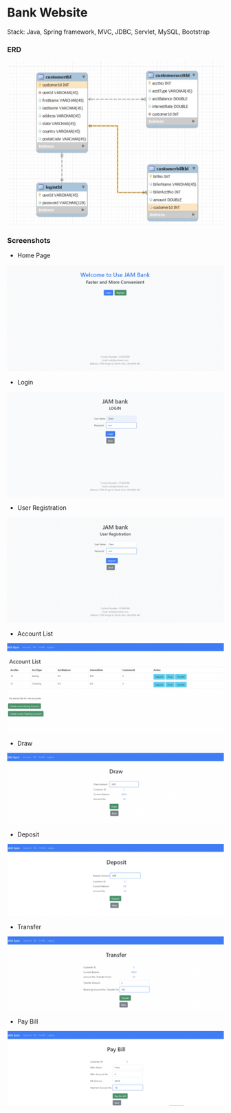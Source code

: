 # Bank Website

Stack: Java, Spring framework, MVC, JDBC, Servlet, MySQL, Bootstrap

### ERD

![](https://github.com/YiWeiShen/BankApplication/blob/bbfc4811c9de93cfcf5a3bb93f13940e8a852725/screenshots/ERD.jpg)

### Screenshots

- Home Page

![](https://github.com/YiWeiShen/BankApplication/blob/bbfc4811c9de93cfcf5a3bb93f13940e8a852725/screenshots/Screen%20Shot_Home.png)

- Login

![](https://github.com/YiWeiShen/BankApplication/blob/bbfc4811c9de93cfcf5a3bb93f13940e8a852725/screenshots/Screen%20Shot_Login.png)

- User Registration

![](https://github.com/YiWeiShen/BankApplication/blob/bbfc4811c9de93cfcf5a3bb93f13940e8a852725/screenshots/Screen%20Shot_Register.png)

- Account List

![](https://github.com/YiWeiShen/BankApplication/blob/bbfc4811c9de93cfcf5a3bb93f13940e8a852725/screenshots/Screen%20Shot_AccountList.png)

- Draw

![](https://github.com/YiWeiShen/BankApplication/blob/bbfc4811c9de93cfcf5a3bb93f13940e8a852725/screenshots/Screen%20Shot_Draw.png)

- Deposit

![](https://github.com/YiWeiShen/BankApplication/blob/bbfc4811c9de93cfcf5a3bb93f13940e8a852725/screenshots/Screen%20Shot_Deposit.png)

- Transfer

![](https://github.com/YiWeiShen/BankApplication/blob/bbfc4811c9de93cfcf5a3bb93f13940e8a852725/screenshots/Screen%20Shot_Transfer.png)

- Pay Bill

![](https://github.com/YiWeiShen/BankApplication/blob/bbfc4811c9de93cfcf5a3bb93f13940e8a852725/screenshots/Screen%20Shot_PayBill.png)

